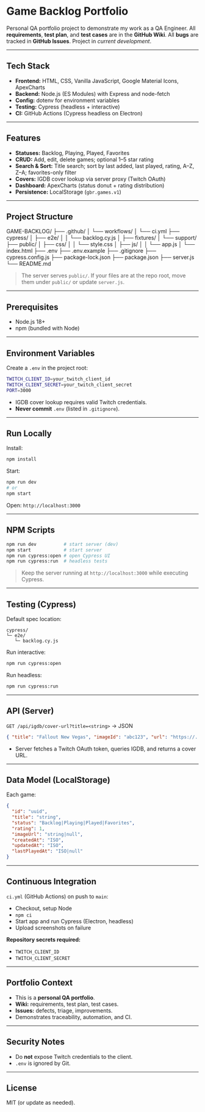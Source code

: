 # Game Backlog Portfolio

Personal QA portfolio project to demonstrate my work as a QA Engineer.
All **requirements**, **test plan**, and **test cases** are in the **GitHub Wiki**.
All **bugs** are tracked in **GitHub Issues**. Project in *current development*.

---

## Tech Stack

- **Frontend:** HTML, CSS, Vanilla JavaScript, Google Material Icons, ApexCharts
- **Backend:** Node.js (ES Modules) with Express and node-fetch
- **Config:** dotenv for environment variables
- **Testing:** Cypress (headless + interactive)
- **CI:** GitHub Actions (Cypress headless on Electron)

---

## Features

- **Statuses:** Backlog, Playing, Played, Favorites
- **CRUD:** Add, edit, delete games; optional 1–5 star rating
- **Search & Sort:** Title search; sort by last added, last played, rating, A–Z, Z–A; favorites-only filter
- **Covers:** IGDB cover lookup via server proxy (Twitch OAuth)
- **Dashboard:** ApexCharts (status donut + rating distribution)
- **Persistence:** LocalStorage (`gbr.games.v1`)

---

## Project Structure

GAME-BACKLOG/
├── .github/
│   └── workflows/
│       └── ci.yml
├── cypress/
│   ├── e2e/
│   │   └── backlog.cy.js
│   ├── fixtures/
│   └── support/
├── public/
│   ├── css/
│   │   └── style.css
│   ├── js/
│   │   └── app.js
│   └── index.html
├── .env
├── .env.example
├── .gitignore
├── cypress.config.js
├── package-lock.json
├── package.json
├── server.js
└── README.md


> The server serves `public/`. If your files are at the repo root, move them under `public/` or update `server.js`.

---

## Prerequisites

- Node.js 18+
- npm (bundled with Node)

---

## Environment Variables

Create a `.env` in the project root:

```bash
TWITCH_CLIENT_ID=your_twitch_client_id
TWITCH_CLIENT_SECRET=your_twitch_client_secret
PORT=3000
```

- IGDB cover lookup requires valid Twitch credentials.
- **Never commit** `.env` (listed in `.gitignore`).

---

## Run Locally

Install:

```bash
npm install
```

Start:

```bash
npm run dev
# or
npm start
```

Open: `http://localhost:3000`

---

## NPM Scripts

```bash
npm run dev          # start server (dev)
npm start            # start server
npm run cypress:open # open Cypress UI
npm run cypress:run  # headless tests
```

> Keep the server running at `http://localhost:3000` while executing Cypress.

---

## Testing (Cypress)

Default spec location:

```
cypress/
└─ e2e/
   └─ backlog.cy.js
```

Run interactive:

```bash
npm run cypress:open
```

Run headless:

```bash
npm run cypress:run
```

---

## API (Server)

`GET /api/igdb/cover-url?title=<string>` → JSON

```json
{ "title": "Fallout New Vegas", "imageId": "abc123", "url": "https://..." }
```

- Server fetches a Twitch OAuth token, queries IGDB, and returns a cover URL.

---

## Data Model (LocalStorage)

Each game:

```json
{
  "id": "uuid",
  "title": "string",
  "status": "Backlog|Playing|Played|Favorites",
  "rating": 1,
  "imageUrl": "string|null",
  "createdAt": "ISO",
  "updatedAt": "ISO",
  "lastPlayedAt": "ISO|null"
}
```

---

## Continuous Integration

`ci.yml` (GitHub Actions) on push to `main`:

- Checkout, setup Node
- `npm ci`
- Start app and run Cypress (Electron, headless)
- Upload screenshots on failure

**Repository secrets required:**

- `TWITCH_CLIENT_ID`
- `TWITCH_CLIENT_SECRET`

---

## Portfolio Context

- This is a **personal QA portfolio**.
- **Wiki:** requirements, test plan, test cases.
- **Issues:** defects, triage, improvements.
- Demonstrates traceability, automation, and CI.

---

## Security Notes

- Do **not** expose Twitch credentials to the client.
- `.env` is ignored by Git.

---

## License

MIT (or update as needed).
